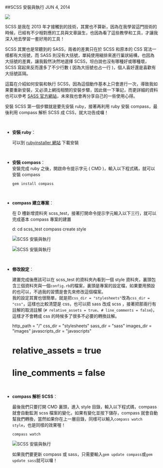 <!-- @@master  = ../../_layout.html-->

<!-- @@block  =  jsBottom-->

<include src="../../_articles-js.html"></include>

<!-- @@close-->

<!-- @@block  =  css-->

<include src="../../_articles-css.html"></include>

<!-- @@close-->

<!-- @@block  =  articles-social-->

<include src="../../_articles-social.html"></include>

<!-- @@close-->

<!-- @@block  =  articles-footer-->

<include src="../../_articles.html"></include>

<!-- @@close-->

<!-- @@block  =  meta-->

<meta property="article:published_time" content="2014-06-04T22:00:00+01:00">

<meta name="keywords" content="scss,sass,scss install">

<meta name="description" content="這篇在介紹如何安裝和執行 SCSS，因為這個動作基本上只會進行一次，導致我如果要重新安裝，又必須上網找相關的安裝步驟，因此做一下筆記，未來我也會再分享自己的一些使用心得。">

<meta itemprop="name" content="SCSS 安裝與執行 - OXXO.STUDIO">

<meta itemprop="image" content="http://www.oxxostudio.tw/img/articles/201406/20140604_1_01.jpg">

<meta itemprop="description" content="這篇在介紹如何安裝和執行 SCSS，因為這個動作基本上只會進行一次，導致我如果要重新安裝，又必須上網找相關的安裝步驟，因此做一下筆記，未來我也會再分享自己的一些使用心得。">

<meta property="og:title" content="SCSS 安裝與執行 - OXXO.STUDIO">

<meta property="og:url" content="http://www.oxxostudio.tw/articles/201406/scss-01-install.html">

<meta property="og:image" content="http://www.oxxostudio.tw/img/articles/201406/20140604_1_01.jpg">

<meta property="og:description" content="這篇在介紹如何安裝和執行 SCSS，因為這個動作基本上只會進行一次，導致我如果要重新安裝，又必須上網找相關的安裝步驟，因此做一下筆記，未來我也會再分享自己的一些使用心得。">

<title>SCSS 安裝與執行 - OXXO.STUDIO</title> 

<!-- @@close-->

<!-- @@block  =  articles-content--> 

##SCSS 安裝與執行 <span class="article-date" tag="css">JUN 4, 2014</span>

<img src="/img/articles/201406/20140604_1_01.jpg" class="preview-img">

SCSS 是我在 2013 年才接觸到的技術，其實也不算新，因為在我學習這門技術的時候，已經有不少相對應的工具與文章誕生，也因為看了這些教學和工具，才讓我深入地去學習一套好用的工具！

SCSS 其實也是常聽到的 SASS，兩者的差異只在於 SCSS 和原本的 CSS 寫法一樣都有大括號，而 SASS 則沒有大括號，單純使用縮排來進行巢狀結構，也因為大括號的差異，讓我毅然決然地選擇 SCSS，坦白說也沒有哪種好或哪種壞，SCSS 寫起來反而還多了不少行數 ( 因為大括號也占一行 )，個人喜好還是喜歡有大括號區隔。

這篇在介紹如何安裝和執行 SCSS，因為這個動作基本上只會進行一次，導致我如果要重新安裝，又必須上網找相關的安裝步驟，因此做一下筆記，而更詳細的資料也可以參考 [SASS 官方網站](http://sass-lang.com/)，未來我也會再分享自己的一些使用心得。

安裝 SCSS 第一個步驟就是要先安裝 ruby，接著再利用 ruby 安裝 compass，最後利用 compass 解析 SCSS 成 CSS，就大功告成囉！

<br/>

- **安裝 ruby**：  

  可以到 [rubyinstaller 網站](http://rubyinstaller.org/downloads/) 下載安裝  

<br/>

- **安裝 compass**：  
  安裝完成 ruby 之後，開啟命令提示字元 ( CMD )，輸入以下程式碼，就可以安裝 compass

	  gem install compass

<br/>

- **compass 建立專案**： 

  在 D 槽新增資料夾 scss_test，接著打開命令提示字元輸入以下三行，就可以完成基本 compass 專案的建置

  	d:
  	cd scss_test
  	compass create style

	![SCSS 安裝與執行](/img/articles/201406/20140604_1_02.png)  

	![SCSS 安裝與執行](/img/articles/201406/20140604_1_03.png)

<br/>

- **修改設定**：  

  建置完成後應該可以在 scss_test 的資料夾內看到一個 style 資料夾，裏頭包含三個資料夾與一個`config.rb`的檔案，裏頭是專案的設定檔，如果要用預設的也可以，不過我的習慣是會先來修改這個檔案。  
  我的設定其實也很簡單，就是把`css_dir = "stylesheets"`改為`css_dir = "css"`，這樣也比較清楚是 css，也可以把 sass 改成 scss ，接著把那兩行有註解的取消註解 (`# relative_assets = true`、`# line_comments = false`)，這樣才不會轉成 css 的時候多了很多不必要的轉換註解。
  
  	http_path = "/"
  	css_dir = "stylesheets"
  	sass_dir = "sass"
  	images_dir = "images"
  	javascripts_dir = "javascripts"
  	
  	# relative_assets = true  

  	# line_comments = false

<br/>
		
- **compass 解析 SCSS**：  

  最後我們只要打開 CMD 裏頭，進入 style 目錄，輸入以下程式碼，compass 就會自動監測 scss 檔案的變化，如果有變化並按下儲存，compass 就會自動幫我們轉換，當然如果你在上一層目錄，同樣可以輸入`compass watch style`，也是同樣的效果喔！

	  compass watch

	![SCSS 安裝與執行](/img/articles/201406/20140604_1_04.png)

	如果我們要更新 compass 或 sass，只需要輸入`gem update compass`或`gem update sass`就可以囉！

<!-- @@close-->